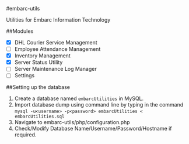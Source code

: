 #embarc-utils

Utilities for Embarc Information Technology

##Modules
- [x] DHL Courier Service Management
- [ ] Employee Attendance Management
- [x] Inventory Management
- [x] Server Status Utility
- [ ] Server Maintenance Log Manager
- [ ] Settings

##Setting up the database
1. Create a database named `embarcUtilities` in MySQL.
2. Import database dump using command line by typing in the command `mysql -u<username> -p<password> embarcUtilities < embarcUtilities.sql`
3. Navigate to embarc-utils/php/configuration.php
4. Check/Modify Database Name/Username/Password/Hostname if required.
